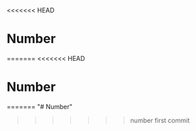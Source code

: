 <<<<<<< HEAD
# Number
=======
<<<<<<< HEAD
# Number
=======
"# Number" 
>>>>>>> number
>>>>>>> first commit

